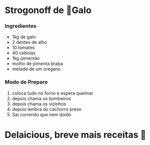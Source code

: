 # Strogonoff de :chicken:Galo

### Ingredientes

* 1kg de galo
* 2 dentes de alho
* 10 tomates
* 40 cebolas
* 1kg pimentão
* molho de pimenta braba
* metade de um oregano

### Modo de Preparo

1. coloca tudo no forno e espera queimar
2. depois chama os bombeiros
3. depois chama os vizinhos
4. depois lembra do cachorro preso
5. Sai correndo que nem doido

# Delaicious, breve mais receitas :kiss:

















  

